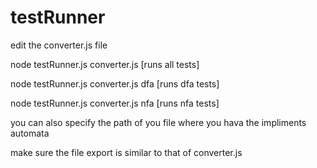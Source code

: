 # testRunner

edit the converter.js file

node testRunner.js converter.js [runs all tests]

node testRunner.js converter.js dfa [runs dfa tests]

node testRunner.js converter.js nfa [runs nfa tests]

you can also specify the path of you file where you hava the impliments automata

make sure the file export is similar to that of converter.js 